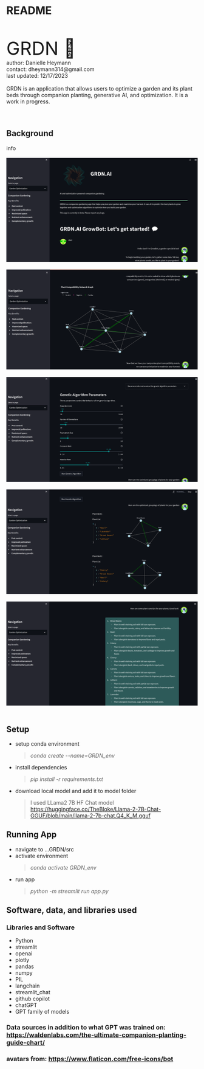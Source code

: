 # README
<br/>
<br/>
<font size = "18"> GRDN 🌱</font>
<br/>
author: Danielle Heymann
<br/>
contact: dheymann314@gmail.com
<br/>
last updated: 12/17/2023
<br/>
<br/>
GRDN is an application that allows users to optimize a garden and its plant beds through companion planting, generative AI, and optimization. It is a work in progress. </font>
<br/>
<br/>
<br/>

## Background
info
<br>
<br>
![app1](src/assets/readme1.png)
<br>
<br>
![app2](src/assets/readme2.png)
<br>
<br>
![app3](src/assets/readme3.png)
<br>
<br>
![app4](src/assets/readme4.png)
<br>
<br>
![app5](src/assets/readme5.png)
<br>
<br>

## Setup
- setup conda environment 
  >*conda create --name=GRDN_env*
- install dependencies
  >*pip install -r requirements.txt*
- download local model and add it to model folder
  >I used LLama2 7B HF Chat model
  >https://huggingface.co/TheBloke/Llama-2-7B-Chat-GGUF/blob/main/llama-2-7b-chat.Q4_K_M.gguf

## Running App
- navigate to ...GRDN/src
- activate environment
  >*conda activate GRDN_env*
- run app
  >*python -m streamlit run app.py*
  
## Software, data, and libraries used
### Libraries and Software
- Python
- streamlit
- openai
- plotly
- pandas
- numpy
- PIL
- langchain
- streamlit_chat
- github copilot
- chatGPT
- GPT family of models

### Data sources in addition to what GPT was trained on: https://waldenlabs.com/the-ultimate-companion-planting-guide-chart/
### avatars from: https://www.flaticon.com/free-icons/bot




